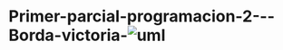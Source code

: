 # Primer-parcial-programacion-2---Borda-victoria-![uml](https://github.com/user-attachments/assets/5a084a3a-b632-4a88-b21c-b657d9f1045a)
